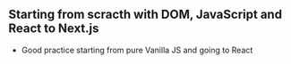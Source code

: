 ## Starting from scracth with DOM, JavaScript and React to Next.js

- Good practice starting from pure Vanilla JS and going to React